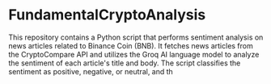 # FundamentalCryptoAnalysis

This repository contains a Python script that performs sentiment analysis on news articles related to Binance Coin (BNB). It fetches news articles from the CryptoCompare API and utilizes the Groq AI language model to analyze the sentiment of each article's title and body. The script classifies the sentiment as positive, negative, or neutral, and th